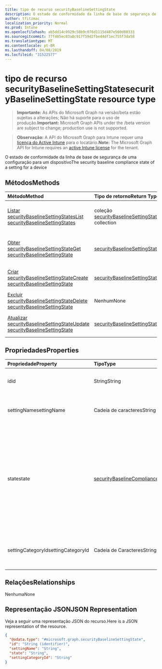 ```yaml
---
title: tipo de recurso securityBaselineSettingState
description: O estado de conformidade da linha de base de segurança de uma configuração para um dispositivo
author: tfitzmac
localization_priority: Normal
ms.prod: Intune
ms.openlocfilehash: ab5dd14c0929c58b9c076d1115d487e560d80333
ms.sourcegitcommit: 77f485ec03a8c917f59d2fbed4df1ec755f3da58
ms.translationtype: MT
ms.contentlocale: pt-BR
ms.lasthandoff: 04/08/2019
ms.locfileid: "31522577"
---
```

# <a name="securitybaselinesettingstate-resource-type"></a><span data-ttu-id="db003-103">tipo de recurso securityBaselineSettingState</span><span class="sxs-lookup"><span data-stu-id="db003-103">securityBaselineSettingState resource type</span></span>

> <span data-ttu-id="db003-104">**Importante:** As APIs do Microsoft Graph na versão/beta estão sujeitas a alterações; Não há suporte para o uso de produção.</span><span class="sxs-lookup"><span data-stu-id="db003-104">**Important:** Microsoft Graph APIs under the /beta version are subject to change; production use is not supported.</span></span>

> <span data-ttu-id="db003-105">**Observação:** A API do Microsoft Graph para Intune requer uma [licença do Active Intune](https://go.microsoft.com/fwlink/?linkid=839381) para o locatário.</span><span class="sxs-lookup"><span data-stu-id="db003-105">**Note:** The Microsoft Graph API for Intune requires an [active Intune license](https://go.microsoft.com/fwlink/?linkid=839381) for the tenant.</span></span>

<span data-ttu-id="db003-106">O estado de conformidade da linha de base de segurança de uma configuração para um dispositivo</span><span class="sxs-lookup"><span data-stu-id="db003-106">The security baseline compliance state of a setting for a device</span></span>

## <a name="methods"></a><span data-ttu-id="db003-107">Métodos</span><span class="sxs-lookup"><span data-stu-id="db003-107">Methods</span></span>
|<span data-ttu-id="db003-108">Método</span><span class="sxs-lookup"><span data-stu-id="db003-108">Method</span></span>|<span data-ttu-id="db003-109">Tipo de retorno</span><span class="sxs-lookup"><span data-stu-id="db003-109">Return Type</span></span>|<span data-ttu-id="db003-110">Descrição</span><span class="sxs-lookup"><span data-stu-id="db003-110">Description</span></span>|
|:---|:---|:---|
|[<span data-ttu-id="db003-111">Listar securityBaselineSettingStates</span><span class="sxs-lookup"><span data-stu-id="db003-111">List securityBaselineSettingStates</span></span>](../api/intune-deviceintent-securitybaselinesettingstate-list.md)|<span data-ttu-id="db003-112">coleção [securityBaselineSettingState](../resources/intune-deviceintent-securitybaselinesettingstate.md)</span><span class="sxs-lookup"><span data-stu-id="db003-112">[securityBaselineSettingState](../resources/intune-deviceintent-securitybaselinesettingstate.md) collection</span></span>|<span data-ttu-id="db003-113">Listar Propriedades e relações dos objetos [securityBaselineSettingState](../resources/intune-deviceintent-securitybaselinesettingstate.md) .</span><span class="sxs-lookup"><span data-stu-id="db003-113">List properties and relationships of the [securityBaselineSettingState](../resources/intune-deviceintent-securitybaselinesettingstate.md) objects.</span></span>|
|[<span data-ttu-id="db003-114">Obter securityBaselineSettingState</span><span class="sxs-lookup"><span data-stu-id="db003-114">Get securityBaselineSettingState</span></span>](../api/intune-deviceintent-securitybaselinesettingstate-get.md)|[<span data-ttu-id="db003-115">securityBaselineSettingState</span><span class="sxs-lookup"><span data-stu-id="db003-115">securityBaselineSettingState</span></span>](../resources/intune-deviceintent-securitybaselinesettingstate.md)|<span data-ttu-id="db003-116">Leia as propriedades e as relações do objeto [securityBaselineSettingState](../resources/intune-deviceintent-securitybaselinesettingstate.md) .</span><span class="sxs-lookup"><span data-stu-id="db003-116">Read properties and relationships of the [securityBaselineSettingState](../resources/intune-deviceintent-securitybaselinesettingstate.md) object.</span></span>|
|[<span data-ttu-id="db003-117">Criar securityBaselineSettingState</span><span class="sxs-lookup"><span data-stu-id="db003-117">Create securityBaselineSettingState</span></span>](../api/intune-deviceintent-securitybaselinesettingstate-create.md)|[<span data-ttu-id="db003-118">securityBaselineSettingState</span><span class="sxs-lookup"><span data-stu-id="db003-118">securityBaselineSettingState</span></span>](../resources/intune-deviceintent-securitybaselinesettingstate.md)|<span data-ttu-id="db003-119">Criar um novo objeto [securityBaselineSettingState](../resources/intune-deviceintent-securitybaselinesettingstate.md) .</span><span class="sxs-lookup"><span data-stu-id="db003-119">Create a new [securityBaselineSettingState](../resources/intune-deviceintent-securitybaselinesettingstate.md) object.</span></span>|
|[<span data-ttu-id="db003-120">Excluir securityBaselineSettingState</span><span class="sxs-lookup"><span data-stu-id="db003-120">Delete securityBaselineSettingState</span></span>](../api/intune-deviceintent-securitybaselinesettingstate-delete.md)|<span data-ttu-id="db003-121">Nenhum</span><span class="sxs-lookup"><span data-stu-id="db003-121">None</span></span>|<span data-ttu-id="db003-122">Exclui [securityBaselineSettingState](../resources/intune-deviceintent-securitybaselinesettingstate.md).</span><span class="sxs-lookup"><span data-stu-id="db003-122">Deletes a [securityBaselineSettingState](../resources/intune-deviceintent-securitybaselinesettingstate.md).</span></span>|
|[<span data-ttu-id="db003-123">Atualizar securityBaselineSettingState</span><span class="sxs-lookup"><span data-stu-id="db003-123">Update securityBaselineSettingState</span></span>](../api/intune-deviceintent-securitybaselinesettingstate-update.md)|[<span data-ttu-id="db003-124">securityBaselineSettingState</span><span class="sxs-lookup"><span data-stu-id="db003-124">securityBaselineSettingState</span></span>](../resources/intune-deviceintent-securitybaselinesettingstate.md)|<span data-ttu-id="db003-125">Atualiza as propriedades de um objeto [securityBaselineSettingState](../resources/intune-deviceintent-securitybaselinesettingstate.md) .</span><span class="sxs-lookup"><span data-stu-id="db003-125">Update the properties of a [securityBaselineSettingState](../resources/intune-deviceintent-securitybaselinesettingstate.md) object.</span></span>|

## <a name="properties"></a><span data-ttu-id="db003-126">Propriedades</span><span class="sxs-lookup"><span data-stu-id="db003-126">Properties</span></span>
|<span data-ttu-id="db003-127">Propriedade</span><span class="sxs-lookup"><span data-stu-id="db003-127">Property</span></span>|<span data-ttu-id="db003-128">Tipo</span><span class="sxs-lookup"><span data-stu-id="db003-128">Type</span></span>|<span data-ttu-id="db003-129">Descrição</span><span class="sxs-lookup"><span data-stu-id="db003-129">Description</span></span>|
|:---|:---|:---|
|<span data-ttu-id="db003-130">id</span><span class="sxs-lookup"><span data-stu-id="db003-130">id</span></span>|<span data-ttu-id="db003-131">String</span><span class="sxs-lookup"><span data-stu-id="db003-131">String</span></span>|<span data-ttu-id="db003-132">Identificador exclusivo da entidade</span><span class="sxs-lookup"><span data-stu-id="db003-132">Unique identifier of the entity</span></span>|
|<span data-ttu-id="db003-133">settingName</span><span class="sxs-lookup"><span data-stu-id="db003-133">settingName</span></span>|<span data-ttu-id="db003-134">Cadeia de caracteres</span><span class="sxs-lookup"><span data-stu-id="db003-134">String</span></span>|<span data-ttu-id="db003-135">O nome da configuração que está sendo relatado</span><span class="sxs-lookup"><span data-stu-id="db003-135">The setting name that is being reported</span></span>|
|<span data-ttu-id="db003-136">state</span><span class="sxs-lookup"><span data-stu-id="db003-136">state</span></span>|[<span data-ttu-id="db003-137">securityBaselineComplianceState</span><span class="sxs-lookup"><span data-stu-id="db003-137">securityBaselineComplianceState</span></span>](../resources/intune-deviceintent-securitybaselinecompliancestate.md)|<span data-ttu-id="db003-138">O estado de conformidade da configuração da linha de base de segurança.</span><span class="sxs-lookup"><span data-stu-id="db003-138">The compliance state of the security baseline setting.</span></span> <span data-ttu-id="db003-139">Os valores possíveis são: `unknown`, `secure`, `notApplicable`, `notSecure`, `error`, `conflict`.</span><span class="sxs-lookup"><span data-stu-id="db003-139">Possible values are: `unknown`, `secure`, `notApplicable`, `notSecure`, `error`, `conflict`.</span></span>|
|<span data-ttu-id="db003-140">settingCategoryId</span><span class="sxs-lookup"><span data-stu-id="db003-140">settingCategoryId</span></span>|<span data-ttu-id="db003-141">Cadeia de Caracteres</span><span class="sxs-lookup"><span data-stu-id="db003-141">String</span></span>|<span data-ttu-id="db003-142">A ID da categoria de configuração à qual essa configuração pertence</span><span class="sxs-lookup"><span data-stu-id="db003-142">The setting category id which this setting belongs to</span></span>|

## <a name="relationships"></a><span data-ttu-id="db003-143">Relações</span><span class="sxs-lookup"><span data-stu-id="db003-143">Relationships</span></span>
<span data-ttu-id="db003-144">Nenhuma</span><span class="sxs-lookup"><span data-stu-id="db003-144">None</span></span>

## <a name="json-representation"></a><span data-ttu-id="db003-145">Representação JSON</span><span class="sxs-lookup"><span data-stu-id="db003-145">JSON Representation</span></span>
<span data-ttu-id="db003-146">Veja a seguir uma representação JSON do recurso.</span><span class="sxs-lookup"><span data-stu-id="db003-146">Here is a JSON representation of the resource.</span></span>
<!-- {
  "blockType": "resource",
  "keyProperty": "id",
  "@odata.type": "microsoft.graph.securityBaselineSettingState"
}
-->
``` json
{
  "@odata.type": "#microsoft.graph.securityBaselineSettingState",
  "id": "String (identifier)",
  "settingName": "String",
  "state": "String",
  "settingCategoryId": "String"
}
```



